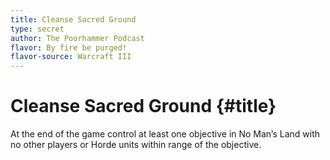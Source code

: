 ```yaml
---
title: Cleanse Sacred Ground
type: secret
author: The Poorhammer Podcast
flavor: By fire be purged!
flavor-source: Warcraft III
---
```


# Cleanse Sacred Ground {#title}

At the end of the game control at least one objective in No Man’s Land with no other players or Horde units within range of the objective.
